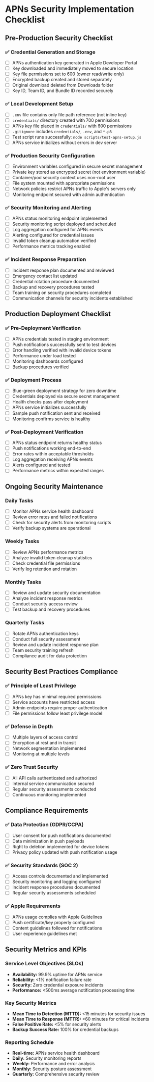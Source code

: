 # APNs Security Implementation Checklist

## Pre-Production Security Checklist

### ✅ Credential Generation and Storage
- [ ] APNs authentication key generated in Apple Developer Portal
- [ ] Key downloaded and immediately moved to secure location
- [ ] Key file permissions set to 600 (owner read/write only)
- [ ] Encrypted backup created and stored separately
- [ ] Original download deleted from Downloads folder
- [ ] Key ID, Team ID, and Bundle ID recorded securely

### ✅ Local Development Setup
- [ ] `.env` file contains only file path reference (not inline key)
- [ ] `credentials/` directory created with 700 permissions
- [ ] APNs key file placed in `credentials/` with 600 permissions
- [ ] `.gitignore` includes `credentials/`, `.env`, and `*.p8`
- [ ] Test script runs successfully: `node scripts/test-apns-setup.js`
- [ ] APNs service initializes without errors in dev server

### ✅ Production Security Configuration
- [ ] Environment variables configured in secure secret management
- [ ] Private key stored as encrypted secret (not environment variable)
- [ ] Container/pod security context uses non-root user
- [ ] File system mounted with appropriate permissions
- [ ] Network policies restrict APNs traffic to Apple's servers only
- [ ] Monitoring endpoint secured with admin authentication

### ✅ Security Monitoring and Alerting
- [ ] APNs status monitoring endpoint implemented
- [ ] Security monitoring script deployed and scheduled
- [ ] Log aggregation configured for APNs events
- [ ] Alerting configured for credential issues
- [ ] Invalid token cleanup automation verified
- [ ] Performance metrics tracking enabled

### ✅ Incident Response Preparation
- [ ] Incident response plan documented and reviewed
- [ ] Emergency contact list updated
- [ ] Credential rotation procedure documented
- [ ] Backup and recovery procedures tested
- [ ] Team training on security procedures completed
- [ ] Communication channels for security incidents established

## Production Deployment Checklist

### ✅ Pre-Deployment Verification
- [ ] APNs credentials tested in staging environment
- [ ] Push notifications successfully sent to test devices
- [ ] Error handling verified with invalid device tokens
- [ ] Performance under load tested
- [ ] Monitoring dashboards configured
- [ ] Backup procedures verified

### ✅ Deployment Process
- [ ] Blue-green deployment strategy for zero downtime
- [ ] Credentials deployed via secure secret management
- [ ] Health checks pass after deployment
- [ ] APNs service initializes successfully
- [ ] Sample push notification sent and received
- [ ] Monitoring confirms service is healthy

### ✅ Post-Deployment Verification
- [ ] APNs status endpoint returns healthy status
- [ ] Push notifications working end-to-end
- [ ] Error rates within acceptable thresholds
- [ ] Log aggregation receiving APNs events
- [ ] Alerts configured and tested
- [ ] Performance metrics within expected ranges

## Ongoing Security Maintenance

### Daily Tasks
- [ ] Monitor APNs service health dashboard
- [ ] Review error rates and failed notifications
- [ ] Check for security alerts from monitoring scripts
- [ ] Verify backup systems are operational

### Weekly Tasks
- [ ] Review APNs performance metrics
- [ ] Analyze invalid token cleanup statistics
- [ ] Check credential file permissions
- [ ] Verify log retention and rotation

### Monthly Tasks
- [ ] Review and update security documentation
- [ ] Analyze incident response metrics
- [ ] Conduct security access review
- [ ] Test backup and recovery procedures

### Quarterly Tasks
- [ ] Rotate APNs authentication keys
- [ ] Conduct full security assessment
- [ ] Review and update incident response plan
- [ ] Team security training refresh
- [ ] Compliance audit for data protection

## Security Best Practices Compliance

### ✅ Principle of Least Privilege
- [ ] APNs key has minimal required permissions
- [ ] Service accounts have restricted access
- [ ] Admin endpoints require proper authentication
- [ ] File permissions follow least privilege model

### ✅ Defense in Depth
- [ ] Multiple layers of access control
- [ ] Encryption at rest and in transit
- [ ] Network segmentation implemented
- [ ] Monitoring at multiple levels

### ✅ Zero Trust Security
- [ ] All API calls authenticated and authorized
- [ ] Internal service communication secured
- [ ] Regular security assessments conducted
- [ ] Continuous monitoring implemented

## Compliance Requirements

### ✅ Data Protection (GDPR/CCPA)
- [ ] User consent for push notifications documented
- [ ] Data minimization in push payloads
- [ ] Right to deletion implemented for device tokens
- [ ] Privacy policy updated with push notification usage

### ✅ Security Standards (SOC 2)
- [ ] Access controls documented and implemented
- [ ] Security monitoring and logging configured
- [ ] Incident response procedures documented
- [ ] Regular security assessments scheduled

### ✅ Apple Requirements
- [ ] APNs usage complies with Apple Guidelines
- [ ] Push certificate/key properly configured
- [ ] Content guidelines followed for notifications
- [ ] User experience guidelines met

## Security Metrics and KPIs

### Service Level Objectives (SLOs)
- **Availability:** 99.9% uptime for APNs service
- **Reliability:** <1% notification failure rate
- **Security:** Zero credential exposure incidents
- **Performance:** <500ms average notification processing time

### Key Security Metrics
- **Mean Time to Detection (MTTD):** <15 minutes for security issues
- **Mean Time to Response (MTTR):** <60 minutes for critical incidents
- **False Positive Rate:** <5% for security alerts
- **Backup Success Rate:** 100% for credential backups

### Reporting Schedule
- **Real-time:** APNs service health dashboard
- **Daily:** Security monitoring reports
- **Weekly:** Performance and error analysis
- **Monthly:** Security posture assessment
- **Quarterly:** Comprehensive security review